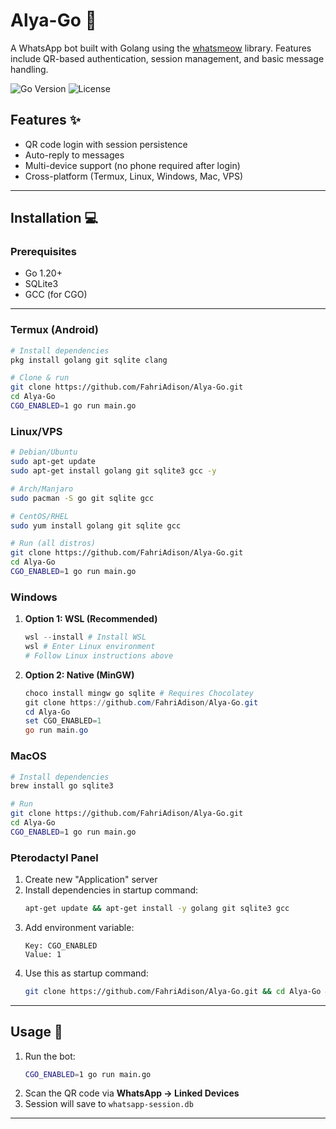 # Alya-Go 🤖

A WhatsApp bot built with Golang using the [whatsmeow](https://github.com/tulir/whatsmeow) library. Features include QR-based authentication, session management, and basic message handling.

![Go Version](https://img.shields.io/badge/Go-1.20%2B-blue)
![License](https://img.shields.io/badge/License-MIT-green)

## Features ✨
- QR code login with session persistence
- Auto-reply to messages
- Multi-device support (no phone required after login)
- Cross-platform (Termux, Linux, Windows, Mac, VPS)

---

## Installation 💻

### **Prerequisites**
- Go 1.20+
- SQLite3
- GCC (for CGO)

---

### **Termux (Android)**
```bash
# Install dependencies
pkg install golang git sqlite clang

# Clone & run
git clone https://github.com/FahriAdison/Alya-Go.git
cd Alya-Go
CGO_ENABLED=1 go run main.go
```

### **Linux/VPS**
```bash
# Debian/Ubuntu
sudo apt-get update
sudo apt-get install golang git sqlite3 gcc -y

# Arch/Manjaro
sudo pacman -S go git sqlite gcc

# CentOS/RHEL
sudo yum install golang git sqlite gcc

# Run (all distros)
git clone https://github.com/FahriAdison/Alya-Go.git
cd Alya-Go
CGO_ENABLED=1 go run main.go
```

### **Windows**
1. **Option 1: WSL (Recommended)**
   ```powershell
   wsl --install # Install WSL
   wsl # Enter Linux environment
   # Follow Linux instructions above
   ```

2. **Option 2: Native (MinGW)**
   ```powershell
   choco install mingw go sqlite # Requires Chocolatey
   git clone https://github.com/FahriAdison/Alya-Go.git
   cd Alya-Go
   set CGO_ENABLED=1
   go run main.go
   ```

### **MacOS**
```bash
# Install dependencies
brew install go sqlite3

# Run
git clone https://github.com/FahriAdison/Alya-Go.git
cd Alya-Go
CGO_ENABLED=1 go run main.go
```

### **Pterodactyl Panel**
1. Create new "Application" server
2. Install dependencies in startup command:
   ```bash
   apt-get update && apt-get install -y golang git sqlite3 gcc
   ```
3. Add environment variable:
   ```
   Key: CGO_ENABLED
   Value: 1
   ```
4. Use this as startup command:
   ```bash
   git clone https://github.com/FahriAdison/Alya-Go.git && cd Alya-Go && go run main.go
   ```

---

## Usage 🚀
1. Run the bot:
   ```bash
   CGO_ENABLED=1 go run main.go
   ```
2. Scan the QR code via **WhatsApp → Linked Devices**
3. Session will save to `whatsapp-session.db`

---

